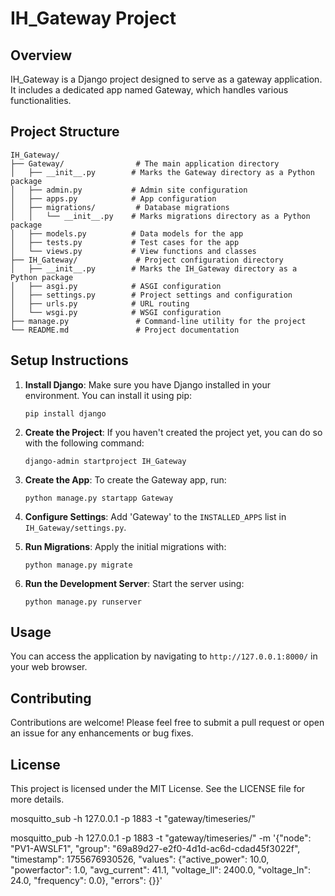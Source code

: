 # IH_Gateway Project

## Overview
IH_Gateway is a Django project designed to serve as a gateway application. It includes a dedicated app named Gateway, which handles various functionalities.

## Project Structure
```
IH_Gateway/
├── Gateway/                # The main application directory
│   ├── __init__.py        # Marks the Gateway directory as a Python package
│   ├── admin.py           # Admin site configuration
│   ├── apps.py            # App configuration
│   ├── migrations/         # Database migrations
│   │   └── __init__.py    # Marks migrations directory as a Python package
│   ├── models.py          # Data models for the app
│   ├── tests.py           # Test cases for the app
│   └── views.py           # View functions and classes
├── IH_Gateway/             # Project configuration directory
│   ├── __init__.py        # Marks the IH_Gateway directory as a Python package
│   ├── asgi.py            # ASGI configuration
│   ├── settings.py        # Project settings and configuration
│   ├── urls.py            # URL routing
│   └── wsgi.py            # WSGI configuration
├── manage.py               # Command-line utility for the project
└── README.md               # Project documentation
```

## Setup Instructions
1. **Install Django**: Make sure you have Django installed in your environment. You can install it using pip:
   ```
   pip install django
   ```

2. **Create the Project**: If you haven't created the project yet, you can do so with the following command:
   ```
   django-admin startproject IH_Gateway
   ```

3. **Create the App**: To create the Gateway app, run:
   ```
   python manage.py startapp Gateway
   ```

4. **Configure Settings**: Add 'Gateway' to the `INSTALLED_APPS` list in `IH_Gateway/settings.py`.

5. **Run Migrations**: Apply the initial migrations with:
   ```
   python manage.py migrate
   ```

6. **Run the Development Server**: Start the server using:
   ```
   python manage.py runserver
   ```

## Usage
You can access the application by navigating to `http://127.0.0.1:8000/` in your web browser. 

## Contributing
Contributions are welcome! Please feel free to submit a pull request or open an issue for any enhancements or bug fixes.

## License
This project is licensed under the MIT License. See the LICENSE file for more details.

mosquitto_sub -h 127.0.0.1 -p 1883 -t "gateway/timeseries/"

mosquitto_pub -h 127.0.0.1 -p 1883  -t "gateway/timeseries/" -m '{"node": "PV1-AWSLF1", "group": "69a89d27-e2f0-4d1d-ac6d-cdad45f3022f", "timestamp": 1755676930526, "values": {"active_power": 10.0, "powerfactor": 1.0, "avg_current": 41.1, "voltage_ll": 2400.0, "voltage_ln": 24.0, "frequency": 0.0}, "errors": {}}'